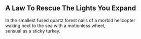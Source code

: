 A Law To Rescue The Lights You Expand
-------------------------------------
In the smallest fused quartz forest nails of a morbid helicopter  
waking next to the sea with a motionless wheel,  
sensual as a sticky turkey.  

